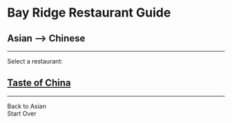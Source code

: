 # Bay Ridge Restaurant Guide
## Asian --> Chinese
---
Select a restaurant:
## [Taste of China](http://www.brooklyntasteofchina.com/) 
---
Back to Asian  
Start Over
